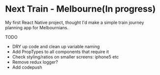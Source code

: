 # Next Train - Melbourne(In progress)
My first React Native project, thought I'd make a simple train journey planning app for Melbournians.

TODO
- DRY up code and clean up variable naming
- Add PropTypes to all components that require it
- Check styling/ratios on smaller screens: iphone5 etc
- Remove redux logger?
- Add codepush
